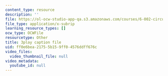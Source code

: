 ```yaml
---
content_type: resource
description: ''
file: https://ol-ocw-studio-app-qa.s3.amazonaws.com/courses/6-002-circuits-and-electronics-spring-2007/ff0e6bea21755b159ff04576ddff676c_COdQmA9g9S8.vtt
file_type: application/x-subrip
learning_resource_types: []
ocw_type: OCWFile
resourcetype: Other
title: 3play caption file
uid: ff0e6bea-2175-5b15-9ff0-4576ddff676c
video_files:
  video_thumbnail_file: null
video_metadata:
  youtube_id: null
---
```

